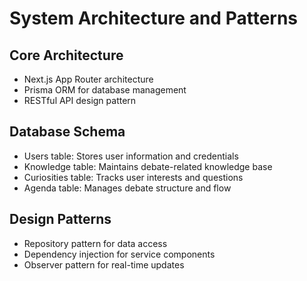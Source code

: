 # System Architecture and Patterns

## Core Architecture
- Next.js App Router architecture
- Prisma ORM for database management
- RESTful API design pattern

## Database Schema
- Users table: Stores user information and credentials
- Knowledge table: Maintains debate-related knowledge base
- Curiosities table: Tracks user interests and questions
- Agenda table: Manages debate structure and flow

## Design Patterns
- Repository pattern for data access
- Dependency injection for service components
- Observer pattern for real-time updates
